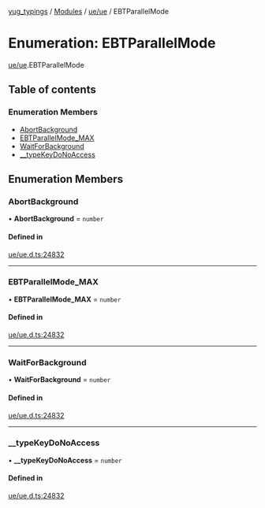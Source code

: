 [yug_typings](../README.md) / [Modules](../modules.md) / [ue/ue](../modules/ue_ue.md) / EBTParallelMode

# Enumeration: EBTParallelMode

[ue/ue](../modules/ue_ue.md).EBTParallelMode

## Table of contents

### Enumeration Members

- [AbortBackground](ue_ue.EBTParallelMode.md#abortbackground)
- [EBTParallelMode\_MAX](ue_ue.EBTParallelMode.md#ebtparallelmode_max)
- [WaitForBackground](ue_ue.EBTParallelMode.md#waitforbackground)
- [\_\_typeKeyDoNoAccess](ue_ue.EBTParallelMode.md#__typekeydonoaccess)

## Enumeration Members

### AbortBackground

• **AbortBackground** = `number`

#### Defined in

[ue/ue.d.ts:24832](https://github.com/YugMetaverse/yug_typings/blob/b7d9b19/ue/ue.d.ts#L24832)

___

### EBTParallelMode\_MAX

• **EBTParallelMode\_MAX** = `number`

#### Defined in

[ue/ue.d.ts:24832](https://github.com/YugMetaverse/yug_typings/blob/b7d9b19/ue/ue.d.ts#L24832)

___

### WaitForBackground

• **WaitForBackground** = `number`

#### Defined in

[ue/ue.d.ts:24832](https://github.com/YugMetaverse/yug_typings/blob/b7d9b19/ue/ue.d.ts#L24832)

___

### \_\_typeKeyDoNoAccess

• **\_\_typeKeyDoNoAccess** = `number`

#### Defined in

[ue/ue.d.ts:24832](https://github.com/YugMetaverse/yug_typings/blob/b7d9b19/ue/ue.d.ts#L24832)
